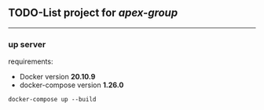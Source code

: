 ## TODO-List project for _apex-group_
______
### up server  
requirements: 
- Docker version **20.10.9**
- docker-compose version **1.26.0**

`docker-compose up --build`
